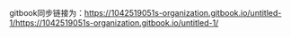 gitbook同步链接为：https://1042519051s-organization.gitbook.io/untitled-1/https://1042519051s-organization.gitbook.io/untitled-1/
